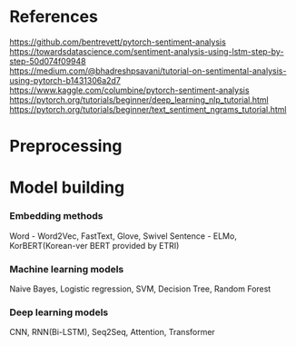 # References
<a>https://github.com/bentrevett/pytorch-sentiment-analysis <br>
<a>https://towardsdatascience.com/sentiment-analysis-using-lstm-step-by-step-50d074f09948 <br>
<a>https://medium.com/@bhadreshpsavani/tutorial-on-sentimental-analysis-using-pytorch-b1431306a2d7<br>
<a>https://www.kaggle.com/columbine/pytorch-sentiment-analysis<br>
<a>https://pytorch.org/tutorials/beginner/deep_learning_nlp_tutorial.html<br>
<a>https://pytorch.org/tutorials/beginner/text_sentiment_ngrams_tutorial.html<br>

# Preprocessing



# Model building

### Embedding methods
Word - Word2Vec, FastText, Glove, Swivel
Sentence - ELMo, KorBERT(Korean-ver BERT provided by ETRI)

### Machine learning models
Naive Bayes, Logistic regression, SVM, Decision Tree, Random Forest

### Deep learning models
CNN, RNN(Bi-LSTM), Seq2Seq, Attention, Transformer
